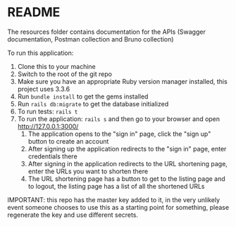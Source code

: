 # README

The resources folder contains documentation for the APIs (Swagger documentation, Postman collection and Bruno collection)

To run this application:
1. Clone this to your machine
2. Switch to the root of the git repo
3. Make sure you have an appropriate Ruby version manager installed, this project uses 3.3.6
4. Run `bundle install` to get the gems installed
5. Run `rails db:migrate` to get the database initialized
6. To run tests: `rails t`
7. To run the application: `rails s` and then go to your browser and open http://127.0.0.1:3000/
   1. The application opens to the "sign in" page, click the "sign up" button to create an account
   2. After signing up the application redirects to the "sign in" page, enter credentials there
   3. After signing in the application redirects to the URL shortening page, enter the URLs you want to shorten there
   4. The URL shortening page has a button to get to the listing page and to logout, the listing page has a list of all the shortened URLs

IMPORTANT: this repo has the master key added to it, in the very unlikely event someone chooses to use this as a starting point for something, please regenerate the key and use different secrets.